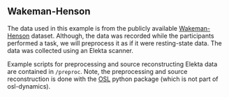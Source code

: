 Wakeman-Henson
--------------

The data  used in this example is from the publicly available [Wakeman-Henson](https://www.nature.com/articles/sdata20151) dataset. Although, the data was recorded while the participants performed a task, we will preprocess it as if it were resting-state data. The data was collected using an Elekta scanner.

Example scripts for preprocessing and source reconstructing Elekta data are contained in `/preproc`. Note, the preprocessing and source reconstruction is done with the [OSL](https://github.com/OHBA-analysis/osl) python package (which is not part of osl-dynamics).
